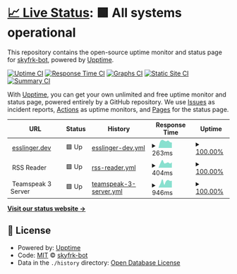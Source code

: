 # [📈 Live Status](https://status.esslinger.dev): <!--live status--> **🟩 All systems operational**

This repository contains the open-source uptime monitor and status page for [skyfrk-bot](https://status.esslinger.dev), powered by [Upptime](https://github.com/upptime/upptime).

[![Uptime CI](https://github.com/skyfrk-bot/upptime/workflows/Uptime%20CI/badge.svg)](https://github.com/skyfrk-bot/upptime/actions?query=workflow%3A%22Uptime+CI%22)
[![Response Time CI](https://github.com/skyfrk-bot/upptime/workflows/Response%20Time%20CI/badge.svg)](https://github.com/skyfrk-bot/upptime/actions?query=workflow%3A%22Response+Time+CI%22)
[![Graphs CI](https://github.com/skyfrk-bot/upptime/workflows/Graphs%20CI/badge.svg)](https://github.com/skyfrk-bot/upptime/actions?query=workflow%3A%22Graphs+CI%22)
[![Static Site CI](https://github.com/skyfrk-bot/upptime/workflows/Static%20Site%20CI/badge.svg)](https://github.com/skyfrk-bot/upptime/actions?query=workflow%3A%22Static+Site+CI%22)
[![Summary CI](https://github.com/skyfrk-bot/upptime/workflows/Summary%20CI/badge.svg)](https://github.com/skyfrk-bot/upptime/actions?query=workflow%3A%22Summary+CI%22)

With [Upptime](https://upptime.js.org), you can get your own unlimited and free uptime monitor and status page, powered entirely by a GitHub repository. We use [Issues](https://github.com/skyfrk-bot/upptime/issues) as incident reports, [Actions](https://github.com/skyfrk-bot/upptime/actions) as uptime monitors, and [Pages](https://status.esslinger.dev) for the status page.

<!--start: status pages-->
<!-- This summary is generated by Upptime (https://github.com/upptime/upptime) -->
<!-- Do not edit this manually, your changes will be overwritten -->
<!-- prettier-ignore -->
| URL | Status | History | Response Time | Uptime |
| --- | ------ | ------- | ------------- | ------ |
| <img alt="" src="https://favicons.githubusercontent.com/esslinger.dev" height="13"> [esslinger.dev](https://esslinger.dev) | 🟩 Up | [esslinger-dev.yml](https://github.com/skyfrk-bot/upptime/commits/HEAD/history/esslinger-dev.yml) | <details><summary><img alt="Response time graph" src="./graphs/esslinger-dev/response-time-week.png" height="20"> 263ms</summary><br><a href="https://status.esslinger.dev/history/esslinger-dev"><img alt="Response time 259" src="https://img.shields.io/endpoint?url=https%3A%2F%2Fraw.githubusercontent.com%2Fskyfrk-bot%2Fupptime%2FHEAD%2Fapi%2Fesslinger-dev%2Fresponse-time.json"></a><br><a href="https://status.esslinger.dev/history/esslinger-dev"><img alt="24-hour response time 208" src="https://img.shields.io/endpoint?url=https%3A%2F%2Fraw.githubusercontent.com%2Fskyfrk-bot%2Fupptime%2FHEAD%2Fapi%2Fesslinger-dev%2Fresponse-time-day.json"></a><br><a href="https://status.esslinger.dev/history/esslinger-dev"><img alt="7-day response time 263" src="https://img.shields.io/endpoint?url=https%3A%2F%2Fraw.githubusercontent.com%2Fskyfrk-bot%2Fupptime%2FHEAD%2Fapi%2Fesslinger-dev%2Fresponse-time-week.json"></a><br><a href="https://status.esslinger.dev/history/esslinger-dev"><img alt="30-day response time 381" src="https://img.shields.io/endpoint?url=https%3A%2F%2Fraw.githubusercontent.com%2Fskyfrk-bot%2Fupptime%2FHEAD%2Fapi%2Fesslinger-dev%2Fresponse-time-month.json"></a><br><a href="https://status.esslinger.dev/history/esslinger-dev"><img alt="1-year response time 259" src="https://img.shields.io/endpoint?url=https%3A%2F%2Fraw.githubusercontent.com%2Fskyfrk-bot%2Fupptime%2FHEAD%2Fapi%2Fesslinger-dev%2Fresponse-time-year.json"></a></details> | <details><summary><a href="https://status.esslinger.dev/history/esslinger-dev">100.00%</a></summary><a href="https://status.esslinger.dev/history/esslinger-dev"><img alt="All-time uptime 99.99%" src="https://img.shields.io/endpoint?url=https%3A%2F%2Fraw.githubusercontent.com%2Fskyfrk-bot%2Fupptime%2FHEAD%2Fapi%2Fesslinger-dev%2Fuptime.json"></a><br><a href="https://status.esslinger.dev/history/esslinger-dev"><img alt="24-hour uptime 100.00%" src="https://img.shields.io/endpoint?url=https%3A%2F%2Fraw.githubusercontent.com%2Fskyfrk-bot%2Fupptime%2FHEAD%2Fapi%2Fesslinger-dev%2Fuptime-day.json"></a><br><a href="https://status.esslinger.dev/history/esslinger-dev"><img alt="7-day uptime 100.00%" src="https://img.shields.io/endpoint?url=https%3A%2F%2Fraw.githubusercontent.com%2Fskyfrk-bot%2Fupptime%2FHEAD%2Fapi%2Fesslinger-dev%2Fuptime-week.json"></a><br><a href="https://status.esslinger.dev/history/esslinger-dev"><img alt="30-day uptime 100.00%" src="https://img.shields.io/endpoint?url=https%3A%2F%2Fraw.githubusercontent.com%2Fskyfrk-bot%2Fupptime%2FHEAD%2Fapi%2Fesslinger-dev%2Fuptime-month.json"></a><br><a href="https://status.esslinger.dev/history/esslinger-dev"><img alt="1-year uptime 99.99%" src="https://img.shields.io/endpoint?url=https%3A%2F%2Fraw.githubusercontent.com%2Fskyfrk-bot%2Fupptime%2FHEAD%2Fapi%2Fesslinger-dev%2Fuptime-year.json"></a></details>
| <img alt="" src="https://favicons.githubusercontent.com/null" height="13"> RSS Reader | 🟩 Up | [rss-reader.yml](https://github.com/skyfrk-bot/upptime/commits/HEAD/history/rss-reader.yml) | <details><summary><img alt="Response time graph" src="./graphs/rss-reader/response-time-week.png" height="20"> 404ms</summary><br><a href="https://status.esslinger.dev/history/rss-reader"><img alt="Response time 422" src="https://img.shields.io/endpoint?url=https%3A%2F%2Fraw.githubusercontent.com%2Fskyfrk-bot%2Fupptime%2FHEAD%2Fapi%2Frss-reader%2Fresponse-time.json"></a><br><a href="https://status.esslinger.dev/history/rss-reader"><img alt="24-hour response time 410" src="https://img.shields.io/endpoint?url=https%3A%2F%2Fraw.githubusercontent.com%2Fskyfrk-bot%2Fupptime%2FHEAD%2Fapi%2Frss-reader%2Fresponse-time-day.json"></a><br><a href="https://status.esslinger.dev/history/rss-reader"><img alt="7-day response time 404" src="https://img.shields.io/endpoint?url=https%3A%2F%2Fraw.githubusercontent.com%2Fskyfrk-bot%2Fupptime%2FHEAD%2Fapi%2Frss-reader%2Fresponse-time-week.json"></a><br><a href="https://status.esslinger.dev/history/rss-reader"><img alt="30-day response time 412" src="https://img.shields.io/endpoint?url=https%3A%2F%2Fraw.githubusercontent.com%2Fskyfrk-bot%2Fupptime%2FHEAD%2Fapi%2Frss-reader%2Fresponse-time-month.json"></a><br><a href="https://status.esslinger.dev/history/rss-reader"><img alt="1-year response time 422" src="https://img.shields.io/endpoint?url=https%3A%2F%2Fraw.githubusercontent.com%2Fskyfrk-bot%2Fupptime%2FHEAD%2Fapi%2Frss-reader%2Fresponse-time-year.json"></a></details> | <details><summary><a href="https://status.esslinger.dev/history/rss-reader">100.00%</a></summary><a href="https://status.esslinger.dev/history/rss-reader"><img alt="All-time uptime 100.00%" src="https://img.shields.io/endpoint?url=https%3A%2F%2Fraw.githubusercontent.com%2Fskyfrk-bot%2Fupptime%2FHEAD%2Fapi%2Frss-reader%2Fuptime.json"></a><br><a href="https://status.esslinger.dev/history/rss-reader"><img alt="24-hour uptime 100.00%" src="https://img.shields.io/endpoint?url=https%3A%2F%2Fraw.githubusercontent.com%2Fskyfrk-bot%2Fupptime%2FHEAD%2Fapi%2Frss-reader%2Fuptime-day.json"></a><br><a href="https://status.esslinger.dev/history/rss-reader"><img alt="7-day uptime 100.00%" src="https://img.shields.io/endpoint?url=https%3A%2F%2Fraw.githubusercontent.com%2Fskyfrk-bot%2Fupptime%2FHEAD%2Fapi%2Frss-reader%2Fuptime-week.json"></a><br><a href="https://status.esslinger.dev/history/rss-reader"><img alt="30-day uptime 100.00%" src="https://img.shields.io/endpoint?url=https%3A%2F%2Fraw.githubusercontent.com%2Fskyfrk-bot%2Fupptime%2FHEAD%2Fapi%2Frss-reader%2Fuptime-month.json"></a><br><a href="https://status.esslinger.dev/history/rss-reader"><img alt="1-year uptime 100.00%" src="https://img.shields.io/endpoint?url=https%3A%2F%2Fraw.githubusercontent.com%2Fskyfrk-bot%2Fupptime%2FHEAD%2Fapi%2Frss-reader%2Fuptime-year.json"></a></details>
| <img alt="" src="https://favicons.githubusercontent.com/null" height="13"> Teamspeak 3 Server | 🟩 Up | [teamspeak-3-server.yml](https://github.com/skyfrk-bot/upptime/commits/HEAD/history/teamspeak-3-server.yml) | <details><summary><img alt="Response time graph" src="./graphs/teamspeak-3-server/response-time-week.png" height="20"> 946ms</summary><br><a href="https://status.esslinger.dev/history/teamspeak-3-server"><img alt="Response time 1122" src="https://img.shields.io/endpoint?url=https%3A%2F%2Fraw.githubusercontent.com%2Fskyfrk-bot%2Fupptime%2FHEAD%2Fapi%2Fteamspeak-3-server%2Fresponse-time.json"></a><br><a href="https://status.esslinger.dev/history/teamspeak-3-server"><img alt="24-hour response time 1059" src="https://img.shields.io/endpoint?url=https%3A%2F%2Fraw.githubusercontent.com%2Fskyfrk-bot%2Fupptime%2FHEAD%2Fapi%2Fteamspeak-3-server%2Fresponse-time-day.json"></a><br><a href="https://status.esslinger.dev/history/teamspeak-3-server"><img alt="7-day response time 946" src="https://img.shields.io/endpoint?url=https%3A%2F%2Fraw.githubusercontent.com%2Fskyfrk-bot%2Fupptime%2FHEAD%2Fapi%2Fteamspeak-3-server%2Fresponse-time-week.json"></a><br><a href="https://status.esslinger.dev/history/teamspeak-3-server"><img alt="30-day response time 976" src="https://img.shields.io/endpoint?url=https%3A%2F%2Fraw.githubusercontent.com%2Fskyfrk-bot%2Fupptime%2FHEAD%2Fapi%2Fteamspeak-3-server%2Fresponse-time-month.json"></a><br><a href="https://status.esslinger.dev/history/teamspeak-3-server"><img alt="1-year response time 1122" src="https://img.shields.io/endpoint?url=https%3A%2F%2Fraw.githubusercontent.com%2Fskyfrk-bot%2Fupptime%2FHEAD%2Fapi%2Fteamspeak-3-server%2Fresponse-time-year.json"></a></details> | <details><summary><a href="https://status.esslinger.dev/history/teamspeak-3-server">100.00%</a></summary><a href="https://status.esslinger.dev/history/teamspeak-3-server"><img alt="All-time uptime 99.99%" src="https://img.shields.io/endpoint?url=https%3A%2F%2Fraw.githubusercontent.com%2Fskyfrk-bot%2Fupptime%2FHEAD%2Fapi%2Fteamspeak-3-server%2Fuptime.json"></a><br><a href="https://status.esslinger.dev/history/teamspeak-3-server"><img alt="24-hour uptime 100.00%" src="https://img.shields.io/endpoint?url=https%3A%2F%2Fraw.githubusercontent.com%2Fskyfrk-bot%2Fupptime%2FHEAD%2Fapi%2Fteamspeak-3-server%2Fuptime-day.json"></a><br><a href="https://status.esslinger.dev/history/teamspeak-3-server"><img alt="7-day uptime 100.00%" src="https://img.shields.io/endpoint?url=https%3A%2F%2Fraw.githubusercontent.com%2Fskyfrk-bot%2Fupptime%2FHEAD%2Fapi%2Fteamspeak-3-server%2Fuptime-week.json"></a><br><a href="https://status.esslinger.dev/history/teamspeak-3-server"><img alt="30-day uptime 99.99%" src="https://img.shields.io/endpoint?url=https%3A%2F%2Fraw.githubusercontent.com%2Fskyfrk-bot%2Fupptime%2FHEAD%2Fapi%2Fteamspeak-3-server%2Fuptime-month.json"></a><br><a href="https://status.esslinger.dev/history/teamspeak-3-server"><img alt="1-year uptime 99.99%" src="https://img.shields.io/endpoint?url=https%3A%2F%2Fraw.githubusercontent.com%2Fskyfrk-bot%2Fupptime%2FHEAD%2Fapi%2Fteamspeak-3-server%2Fuptime-year.json"></a></details>

<!--end: status pages-->

[**Visit our status website →**](https://status.esslinger.dev)

## 📄 License

- Powered by: [Upptime](https://github.com/upptime/upptime)
- Code: [MIT](./LICENSE) © [skyfrk-bot](https://status.esslinger.dev)
- Data in the `./history` directory: [Open Database License](https://opendatacommons.org/licenses/odbl/1-0/)
